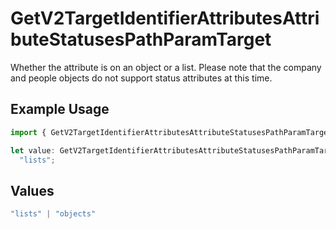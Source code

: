 # GetV2TargetIdentifierAttributesAttributeStatusesPathParamTarget

Whether the attribute is on an object or a list. Please note that the company and people objects do not support status attributes at this time.

## Example Usage

```typescript
import { GetV2TargetIdentifierAttributesAttributeStatusesPathParamTarget } from "attio-js/models/operations";

let value: GetV2TargetIdentifierAttributesAttributeStatusesPathParamTarget =
  "lists";
```

## Values

```typescript
"lists" | "objects"
```